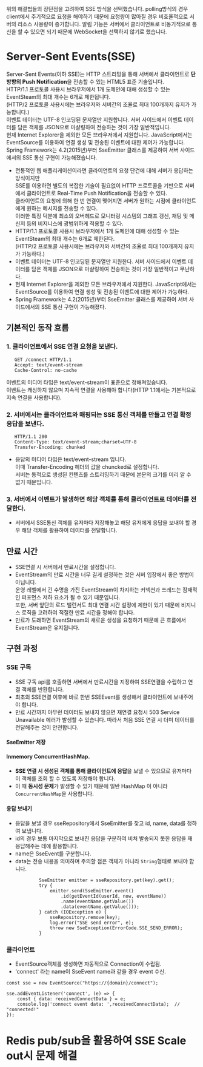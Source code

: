 위의 해결법들의 장단점을 고려하여 SSE 방식을 선택했습니다.
polling방식의 경우 client에서 주기적으로 요청을 해야하기 때문에 요청량이 많아질 경우 비효율적으로 서버의 리소스 사용량이 증가합니다.
알림 기능은 서버에서 클라이언트로 비동기적으로 통신을 할 수 있으면 되기 때문에 WebSocket을 선택하지 않기로 했습니다.


# Server-Sent Events(SSE)
Server-Sent Events(이하 SSE)는 HTTP 스트리밍을 통해 서버에서 클라이언트로 **단방향의 Push Notification**을 전송할 수 있는 HTML5 표준 기술입니다.<br>
HTTP/1.1 프로토콜 사용시 브라우저에서 1개 도메인에 대해 생성할 수 있는 EventSteam의 최대 개수는 6개로 제한됩니다.<br> 
(HTTP/2 프로토콜 사용시에는 브라우저와 서버간의 조율로 최대 100개까지 유지가 가능합니다.) <br>
이벤트 데이터는 UTF-8 인코딩된 문자열만 지원합니다. 서버 사이드에서 이벤트 데이터를 담은 객체를 JSON으로 마샬링하여 전송하는 것이 가장 일반적입니다.<br>
현재 Internet Explorer을 제외한 모든 브라우저에서 지원합니다. JavaScript에서는 EventSource를 이용하여 연결 생성 및 전송된 이벤트에 대한 제어가 가능합니다.<br>
Spring Framework는 4.2(2015년)부터 SseEmitter 클래스를 제공하여 서버 사이드에서의 SSE 통신 구현이 가능해졌습니다.


- 전통적인 웹 애플리케이션이라면 클라이언트의 요청 단건에 대해 서버가 응답하는 방식이지만 <br>
SSE를 이용하면 별도의 복잡한 기술이 필요없이 HTTP 프로토콜을 기반으로 서버에서 클라이언트로 Real-Time Push Notification을 전송할 수 있다.<br>
클라이언트의 요청에 의해 한 번 연결이 맺어지면 서버가 원하는 시점에 클라이언트에게 원하는 메시지를 전송할 수 있다. <br>
이러한 특징 덕분에 최소의 오버헤드로 모니터링 시스템의 그래프 갱신, 채팅 및 메신저 등의 비지니스에 광범위하게 적용할 수 있다.
- HTTP/1.1 프로토콜 사용시 브라우저에서 1개 도메인에 대해 생성할 수 있는 EventSteam의 최대 개수는 6개로 제한된다. <br>
(HTTP/2 프로토콜 사용시에는 브라우저와 서버간의 조율로 최대 100개까지 유지가 가능하다.)
- 이벤트 데이터는 UTF-8 인코딩된 문자열만 지원한다. 서버 사이드에서 이벤트 데이터를 담은 객체를 JSON으로 마샬링하여 전송하는 것이 가장 일반적이고 무난하다.
- 현재 Internet Explorer을 제외한 모든 브라우저에서 지원한다. JavaScript에서는 EventSource를 이용하여 연결 생성 및 전송된 이벤트에 대한 제어가 가능하다.
- Spring Framework는 4.2(2015년)부터 SseEmitter 클래스를 제공하여 서버 사이드에서의 SSE 통신 구현이 가능해졌다.

## 기본적인 동작 흐름
### 1. 클라이언트에서 SSE 연결 요청을 보낸다.
```
   GET /connect HTTP/1.1
   Accept: text/event-stream
   Cache-Control: no-cache
```   
이벤트의 미디어 타입은 text/event-stream이 표준으로 정해져있습니다.<br> 
이벤트는 캐싱하지 않으며 지속적 연결을 사용해야 합니다(HTTP 1.1에서는 기본적으로 지속 연결을 사용합니다).

### 2. 서버에서는 클라이언트와 매핑되는 SSE 통신 객체를 만들고 연결 확정 응답을 보낸다.
```
   HTTP/1.1 200
   Content-Type: text/event-stream;charset=UTF-8
   Transfer-Encoding: chunked
```   
- 응답의 미디어 타입은 text/event-stream 입니다.<br>
이때 Transfer-Encoding 헤더의 값을 chuncked로 설정합니다.<br> 
서버는 동적으로 생성된 컨텐츠를 스트리밍하기 때문에 본문의 크기를 미리 알 수 없기 때문입니다.

### 3. 서버에서 이벤트가 발생하면 해당 객체를 통해 클라이언트로 데이터를 전달한다.
- 서버에서 SSE통신 객체를 유저마다 저장해놓고 해당 유저에게 응답을 보내야 할 경우 해당 객체를 활용하여 데이터를 전달합니다.

## 만료 시간
- SSE연결 시 서버에서 만료시간을 설정합니다.
- EventStream의 만료 시간을 너무 길게 설정하는 것은 서버 입장에서 좋은 방법이 아닙니다. <br>
운영 레벨에서 긴 수명을 가진 EventStream이 차지하는 커넥션과 쓰레드는 잠재적인 퍼포먼스 저하 요소가 될 수 있기 때문입니다. <br>
또한, 서버 앞단의 로드 밸런서도 최대 연결 시간 설정에 제한이 있기 때문에 비지니스 로직을 고려하여 적절한 만료 시간을 정해야 합니다.
- 만료가 도래하면 EventStream의 새로운 생성을 요청하기 때문에 큰 흐름에서 EventStream은 유지됩니다.


## 구현 과정
### SSE 구독
- SSE 구독 api를 호출하면 서버에서 만료시간을 지정하여 SSE연결을 수립하고 연결 객체를 반환합니다.
- 최초의 SSE연결 이후에 바로 한번 SSEEvent를 생성해서 클라이언트에 보내주어야 합니다.
- 만료 시간까지 아무런 데이터도 보내지 않으면 재연결 요청시 503 Service Unavailable 에러가 발생할 수 있습니다. 따라서 처음 SSE 연결 시 더미 데이터를 전달해주는 것이 안전합니다.

#### SseEmitter 저장
#### Inmemory ConcurrentHashMap.
- **SSE 연결 시 생성된 객체를 통해 클라이언트에 응답**을 보낼 수 있으므로 유저마다 이 객체를 조회 할 수 있도록 저장해야 합니다.
- 이 때 **동시성 문제**가 발생할 수 있기 때문에 일반 HashMap 이 아니라 `ConcurrentHashMap`을 사용합니다.

#### 응답 보내기
- 응답을 보낼 경우 sseRepository에서 SseEmitter를 찾고 id, name, data를 정하여 보냅니다.
- id의 경우 보통 마지막으로 보내진 응답을 구분하여 비처 발송되지 못한 응답을 재응답해주는 데에 활용합니다.
- name은 SseEvent를 구분합니다.
- data는 전송 내용을 의미하며 주의할 점은 객체가 아니라 `String`형태로 보내야 합니다.
```
			SseEmitter emitter = sseRepository.get(key).get();
            try {
                emitter.send(SseEmitter.event()
                    .id(getEventId(userId, now, eventName))
                    .name(eventName.getValue())
                    .data(eventName.getValue()));
            } catch (IOException e) {
                sseRepository.remove(key);
                log.error("SSE send error", e);
                throw new SseException(ErrorCode.SSE_SEND_ERROR);
            }			
```

### 클라이언트
- EventSource객체를 생성하면 자동적으로 Connection이 수립됨.
- 'connect' 라는 name이 SseEvent name과 같을 경우 event 수신.
```
const sse = new EventSource("https://{domain}/connect");

sse.addEventListener('connect', (e) => {
	const { data: receivedConnectData } = e;
	console.log('connect event data: ',receivedConnectData);  // "connected!"
});
```

# Redis pub/sub을 활용하여 SSE Scale out시 문제 해결
